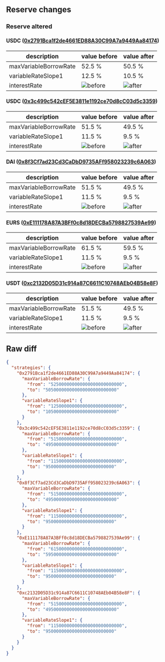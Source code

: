 ## Reserve changes

### Reserve altered

#### USDC ([0x2791Bca1f2de4661ED88A30C99A7a9449Aa84174](https://polygonscan.com/address/0x2791Bca1f2de4661ED88A30C99A7a9449Aa84174))

| description | value before | value after |
| --- | --- | --- |
| maxVariableBorrowRate | 52.5 % | 50.5 % |
| variableRateSlope1 | 12.5 % | 10.5 % |
| interestRate | ![before](https://dash.onaave.com/api/static?variableRateSlope1=125000000000000000000000000&variableRateSlope2=400000000000000000000000000&optimalUsageRatio=900000000000000000000000000&baseVariableBorrowRate=0&maxVariableBorrowRate=525000000000000000000000000) | ![after](https://dash.onaave.com/api/static?variableRateSlope1=105000000000000000000000000&variableRateSlope2=400000000000000000000000000&optimalUsageRatio=900000000000000000000000000&baseVariableBorrowRate=0&maxVariableBorrowRate=505000000000000000000000000) |

#### USDC ([0x3c499c542cEF5E3811e1192ce70d8cC03d5c3359](https://polygonscan.com/address/0x3c499c542cEF5E3811e1192ce70d8cC03d5c3359))

| description | value before | value after |
| --- | --- | --- |
| maxVariableBorrowRate | 51.5 % | 49.5 % |
| variableRateSlope1 | 11.5 % | 9.5 % |
| interestRate | ![before](https://dash.onaave.com/api/static?variableRateSlope1=115000000000000000000000000&variableRateSlope2=400000000000000000000000000&optimalUsageRatio=900000000000000000000000000&baseVariableBorrowRate=0&maxVariableBorrowRate=515000000000000000000000000) | ![after](https://dash.onaave.com/api/static?variableRateSlope1=95000000000000000000000000&variableRateSlope2=400000000000000000000000000&optimalUsageRatio=900000000000000000000000000&baseVariableBorrowRate=0&maxVariableBorrowRate=495000000000000000000000000) |

#### DAI ([0x8f3Cf7ad23Cd3CaDbD9735AFf958023239c6A063](https://polygonscan.com/address/0x8f3Cf7ad23Cd3CaDbD9735AFf958023239c6A063))

| description | value before | value after |
| --- | --- | --- |
| maxVariableBorrowRate | 51.5 % | 49.5 % |
| variableRateSlope1 | 11.5 % | 9.5 % |
| interestRate | ![before](https://dash.onaave.com/api/static?variableRateSlope1=115000000000000000000000000&variableRateSlope2=400000000000000000000000000&optimalUsageRatio=900000000000000000000000000&baseVariableBorrowRate=0&maxVariableBorrowRate=515000000000000000000000000) | ![after](https://dash.onaave.com/api/static?variableRateSlope1=95000000000000000000000000&variableRateSlope2=400000000000000000000000000&optimalUsageRatio=900000000000000000000000000&baseVariableBorrowRate=0&maxVariableBorrowRate=495000000000000000000000000) |

#### EURS ([0xE111178A87A3BFf0c8d18DECBa5798827539Ae99](https://polygonscan.com/address/0xE111178A87A3BFf0c8d18DECBa5798827539Ae99))

| description | value before | value after |
| --- | --- | --- |
| maxVariableBorrowRate | 61.5 % | 59.5 % |
| variableRateSlope1 | 11.5 % | 9.5 % |
| interestRate | ![before](https://dash.onaave.com/api/static?variableRateSlope1=115000000000000000000000000&variableRateSlope2=500000000000000000000000000&optimalUsageRatio=800000000000000000000000000&baseVariableBorrowRate=0&maxVariableBorrowRate=615000000000000000000000000) | ![after](https://dash.onaave.com/api/static?variableRateSlope1=95000000000000000000000000&variableRateSlope2=500000000000000000000000000&optimalUsageRatio=800000000000000000000000000&baseVariableBorrowRate=0&maxVariableBorrowRate=595000000000000000000000000) |

#### USDT ([0xc2132D05D31c914a87C6611C10748AEb04B58e8F](https://polygonscan.com/address/0xc2132D05D31c914a87C6611C10748AEb04B58e8F))

| description | value before | value after |
| --- | --- | --- |
| maxVariableBorrowRate | 51.5 % | 49.5 % |
| variableRateSlope1 | 11.5 % | 9.5 % |
| interestRate | ![before](https://dash.onaave.com/api/static?variableRateSlope1=115000000000000000000000000&variableRateSlope2=400000000000000000000000000&optimalUsageRatio=900000000000000000000000000&baseVariableBorrowRate=0&maxVariableBorrowRate=515000000000000000000000000) | ![after](https://dash.onaave.com/api/static?variableRateSlope1=95000000000000000000000000&variableRateSlope2=400000000000000000000000000&optimalUsageRatio=900000000000000000000000000&baseVariableBorrowRate=0&maxVariableBorrowRate=495000000000000000000000000) |

## Raw diff

```json
{
  "strategies": {
    "0x2791Bca1f2de4661ED88A30C99A7a9449Aa84174": {
      "maxVariableBorrowRate": {
        "from": "525000000000000000000000000",
        "to": "505000000000000000000000000"
      },
      "variableRateSlope1": {
        "from": "125000000000000000000000000",
        "to": "105000000000000000000000000"
      }
    },
    "0x3c499c542cEF5E3811e1192ce70d8cC03d5c3359": {
      "maxVariableBorrowRate": {
        "from": "515000000000000000000000000",
        "to": "495000000000000000000000000"
      },
      "variableRateSlope1": {
        "from": "115000000000000000000000000",
        "to": "95000000000000000000000000"
      }
    },
    "0x8f3Cf7ad23Cd3CaDbD9735AFf958023239c6A063": {
      "maxVariableBorrowRate": {
        "from": "515000000000000000000000000",
        "to": "495000000000000000000000000"
      },
      "variableRateSlope1": {
        "from": "115000000000000000000000000",
        "to": "95000000000000000000000000"
      }
    },
    "0xE111178A87A3BFf0c8d18DECBa5798827539Ae99": {
      "maxVariableBorrowRate": {
        "from": "615000000000000000000000000",
        "to": "595000000000000000000000000"
      },
      "variableRateSlope1": {
        "from": "115000000000000000000000000",
        "to": "95000000000000000000000000"
      }
    },
    "0xc2132D05D31c914a87C6611C10748AEb04B58e8F": {
      "maxVariableBorrowRate": {
        "from": "515000000000000000000000000",
        "to": "495000000000000000000000000"
      },
      "variableRateSlope1": {
        "from": "115000000000000000000000000",
        "to": "95000000000000000000000000"
      }
    }
  }
}
```